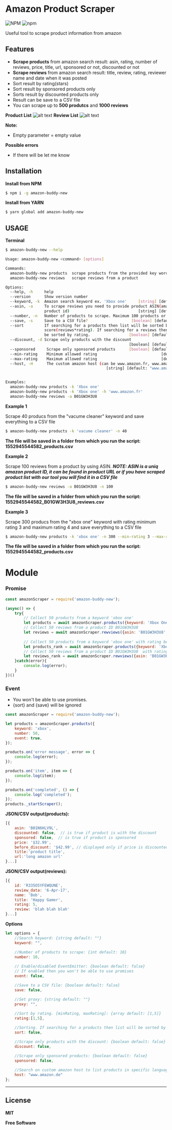 
# Amazon Product Scraper
 ![NPM](https://img.shields.io/npm/l/amazon-buddy.svg?style=for-the-badge) ![npm](https://img.shields.io/npm/v/amazon-buddy.svg?style=for-the-badge)

Useful tool to scrape product information from amazon

## Features
*   **Scrape products** from amazon search result: asin, rating, number of reviews, price, title, url, sponsored or not, discounted or not
*   **Scrape reviews** from amazon search result: title, review, rating, reviewer name and date when it was posted
*   Sort result by rating(stars)
*   Sort result by sponsored products only
*   Sorts result by discounted products only
*   Result can be save to a CSV file
*   You can scrape up to **500 produtcs** and **1000 reviews**

**Product List**
![alt text](https://i.imgur.com/ES5M4Rx.png)
**Review List**
![alt text](https://i.imgur.com/HuBW3rl.png)

**Note:**
*   Empty parameter = empty value

**Possible errors**
*   If there will be let me know

## Installation

**Install from NPM**
```sh
$ npm i -g amazon-buddy-new
```

**Install from YARN**
```sh
$ yarn global add amazon-buddy-new
```

## USAGE

**Terminal**

```sh
$ amazon-buddy-new --help

Usage: amazon-buddy-new <command> [options]

Commands:
  amazon-buddy-new products  scrape products from the provided key word
  amazon-buddy-new reviews   scrape reviews from a product

Options:
  --help, -h     help                                                  [boolean]
  --version      Show version number                                   [boolean]
  --keyword, -k  Amazon search keyword ex. 'Xbox one'     [string] [default: ""]
  --asin, -a     To scrape reviews you need to provide product ASIN(amazon
                 product id)                              [string] [default: ""]
  --number, -n   Number of products to scrape. Maximum 100 products or 300 reviews        [default: 10]
  --save, -s     Save to a CSV file?                   [boolean] [default: true]
  --sort         If searching for a products then list will be sorted by a higher
                 score(reviews*rating). If searching for a reviews then they will
                 be sorted by rating.                 [boolean] [default: false]
  --discount, -d Scrape only products with the discount
                                                      [boolean] [default: false]
  --sponsored     Scrape only sponsored products      [boolean] [default: false]
  --min-rating    Minimum allowed rating                            [default: 1]
  --max-rating    Maximum allowed rating                            [default: 5]
  --host, -H      The custom amazon host (can be www.amazon.fr, www.amazon.de, etc.)
                                            [string] [default: "www.amazon.com"]


Examples:
  amazon-buddy-new products -k 'Xbox one'
  amazon-buddy-new products -k 'Xbox one' -h 'www.amazon.fr'
  amazon-buddy-new reviews -a B01GW3H3U8
```

**Example 1**

Scrape 40 producs from the "vacume cleaner" keyword and save everything to a CSV file
```sh
$ amazon-buddy-new products -k 'vacume cleaner' -n 40
```
**The file will be saved in a folder from which you run the script:
1552945544582_products.csv**

**Example 2**

Scrape 100 reviews from a product by using ASIN.
***NOTE: ASIN is a uniq amazon product ID, it can be found in product URL or if you have scraped product list with our tool you will find it in a CSV file***
```sh
$ amazon-buddy-new reviews -a B01GW3H3U8 -n 100
```
**The file will be saved in a folder from which you run the script:
1552945544582_B01GW3H3U8_reviews.csv**

**Example 3**

Scrape 300 producs from the "xbox one" keyword with rating minimum rating 3 and maximum rating 4 and save everything to a CSV file
```sh
$ amazon-buddy-new products -k 'xbox one' -n 300 --min-rating 3 --max-rating 4
```
**The file will be saved in a folder from which you run the script:
1552945544582_products.csv**
# Module

### Promise
```javascript
const amazonScraper = require('amazon-buddy-new');

(async() => {
    try{
        // Collect 50 products from a keyword 'xbox one'
        let products = await amazonScraper.products({keyword: 'Xbox One', number: 50, save: true });
        // Collect 50 reviews from a product ID B01GW3H3U8
        let reviews = await amazonScraper.rewviews({asin: 'B01GW3H3U8', number: 50, save: true });
        
        // Collect 50 products from a keyword 'xbox one' with rating between 3-5 stars
        let products_rank = await amazonScraper.products({keyword: 'Xbox One', number: 50, rating:[3,5] });
        // Collect 50 reviews from a product ID B01GW3H3U8  with rating between 1-2 stars
        let reviews_rank = await amazonScraper.rewviews({asin: 'B01GW3H3U8', number: 50,  rating: [1,2] });
    }catch(error){
        console.log(error);
    }
})()
```

### Event
* You won't be able to use promises.
* {sort} and {save} will be ignored
```javascript
const amazonScraper = require('amazon-buddy-new');

let products = amazonScraper.products({
    keyword: 'xbox',
    number: 50,
    event: true,
});

products.on('error message', error => {
    console.log(error);
});

products.on('item', item => {
    console.log(item);
});

products.on('completed', () => {
    console.log('completed');
});
products._startScraper();
```
**JSON/CSV output(products):**
```javascript
[{
    asin: 'B01N6HLV9L',
    discounted: false,  // is true if product is with the discount
    sponsored: false,  // is true if product is sponsored
    price: '$32.99',
    before_discount: '$42.99', // displayed only if price is discounted
    title:'product title',
    url:'long amazon url'
}...]
```
**JSON/CSV output(reviews):**
```javascript
[{
    id: 'R335O5YFEWQUNE',
    review_data: '6-Apr-17',
    name: 'Bob',
    title: 'Happy Gamer',
    rating: 5,
    review: 'blah blah blah'
}...]
```

**Options**
```javascript
let options = {
    //Search keyword: {string default: ""}
    keyword: "",

    //Number of products to scrape: {int default: 10}
    number: 10,
    
    // Enable/disabled EventEmitter: {boolean default: false}
    // If enabled then you won't be able to use promises 
    event: false,

    //Save to a CSV file: {boolean default: false}
    save: false,

    //Set proxy: {string default: ""}
    proxy: "",
    
    //Sort by rating. [minRating, maxRating]: {array default: [1,5]}
    rating:[1,5],

    //Sorting. If searching for a products then list will be sorted by a higher score(number of reviews*rating). If searching for a reviews then they will be sorted by rating.: {boolean default: false}
    sort: false,

    //Scrape only products with the discount: {boolean default: false}
    discount: false,
    
    //Scrape only sponsored products: {boolean default: false}
    sponsored: false,

    //Search on custom amazon host to list products in specific language
    host: "www.amazon.de"
};
```



----
License
----

**MIT**

**Free Software**
